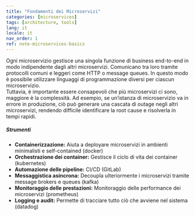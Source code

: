 ```yaml
---
title: "Fondamenti dei Microservizi"
categories: [microservices]
tags: [architecture, tools]
lang: it
locale: it
nav_order: 1
ref: note-microservices-basics
---
```

Ogni microservizio gestisce una singola funzione di business end-to-end in modo indipendente dagli altri microservizi. Comunicano tra loro tramite protocolli comuni e leggeri come HTTP o message queues. In questo modo è possibile utilizzare linguaggi di programmazione diversi per ciascun microservizio.  
Tuttavia, è importante essere consapevoli che più microservizi ci sono, maggiore è la complessità. Ad esempio, se un’istanza di microservizio va in errore in produzione, ciò può generare una cascata di outage negli altri microservizi, rendendo difficile identificare la root cause e risolverla in tempi rapidi.

##### Strumenti
- **Containerizzazione:** Aiuta a deployare microservizi in ambienti minimalisti e self-contained (docker)  
- **Orchestrazione dei container:** Gestisce il ciclo di vita dei container (kubernetes)  
- **Automazione delle pipeline:** CI/CD (GitLab)  
- **Messaggistica asincrona:** Decoupla ulteriormente i microservizi tramite message brokers e queues (kafka)  
- **Monitoraggio delle prestazioni:** Monitoraggio delle performance dei microservizi (prometheus)  
- **Logging e audit:** Permette di tracciare tutto ciò che avviene nel sistema (datadog)